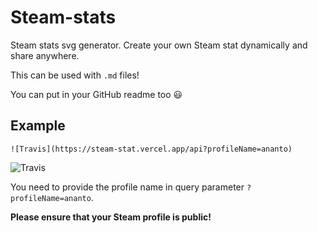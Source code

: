 # Steam-stats
Steam stats svg generator. Create your own Steam stat dynamically and share anywhere.

This can be used with `.md` files!

You can put in your GitHub readme too 😃

## Example

```
![Travis](https://steam-stat.vercel.app/api?profileName=ananto)
```

![Travis](https://steam-stat.vercel.app/api?profileName=ananto)

You need to provide the profile name in query parameter `?profileName=ananto`.

**Please ensure that your Steam profile is public!**